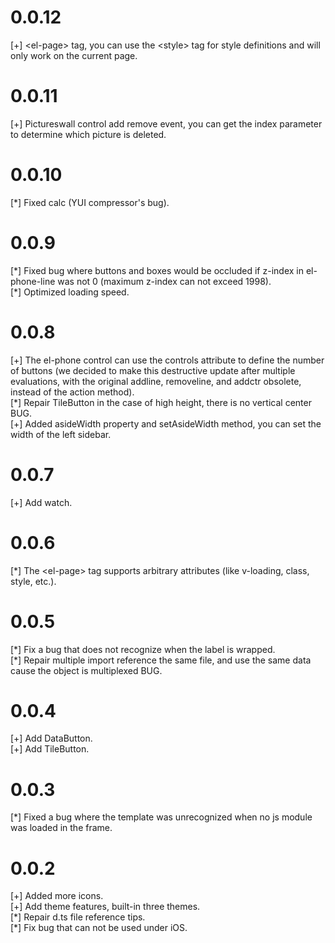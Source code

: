 # 0.0.12
[+] &lt;el-page&gt; tag, you can use the &lt;style&gt; tag for style definitions and will only work on the current page.

# 0.0.11
[+] Pictureswall control add remove event, you can get the index parameter to determine which picture is deleted.

# 0.0.10
[\*] Fixed calc (YUI compressor's bug).

# 0.0.9
[\*] Fixed bug where buttons and boxes would be occluded if z-index in el-phone-line was not 0 (maximum z-index can not exceed 1998).  
[\*] Optimized loading speed.

# 0.0.8
[+] The el-phone control can use the controls attribute to define the number of buttons (we decided to make this destructive update after multiple evaluations, with the original addline, removeline, and addctr obsolete, instead of the action method).  
[\*] Repair TileButton in the case of high height, there is no vertical center BUG.  
[+] Added asideWidth property and setAsideWidth method, you can set the width of the left sidebar.

# 0.0.7
[+] Add watch.

# 0.0.6
[\*] The &lt;el-page&gt; tag supports arbitrary attributes (like v-loading, class, style, etc.).

# 0.0.5
[\*] Fix a bug that does not recognize when the label is wrapped.  
[\*] Repair multiple import reference the same file, and use the same data cause the object is multiplexed BUG.

# 0.0.4
[+] Add DataButton.  
[+] Add TileButton.

# 0.0.3
[\*] Fixed a bug where the template was unrecognized when no js module was loaded in the frame.

# 0.0.2
[+] Added more icons.  
[+] Add theme features, built-in three themes.  
[\*] Repair d.ts file reference tips.  
[\*] Fix bug that can not be used under iOS.